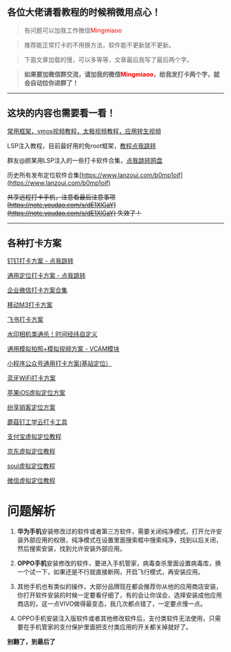 ## **各位大佬请看教程的时候稍微用点心！**

> 有问题可以加我工作微信<font color='red'>Mingmiaoo</font>

> 推荐能正常打卡的不用换方法，软件能不更新就不更新。

> 下面文章加载的慢，可以多等等，文章最后我写了最后两个字。

> **如果要加微信群交流，请加我的微信<font color='red'>Mingmiaoo</font>，给我发打卡两个字，就会自动拉你进群了！**

---

## 这块的内容也需要看一看！

[常用框架，vmos视频教程，太极视频教程，应用转生视频](https://wk.aminggood.cn/教程分享/安卓框架神器)

LSP注入教程，目前最好用的免root框架，[教程点我跳转](https://wk.aminggood.cn/%E6%95%99%E7%A8%8B%E5%88%86%E4%BA%AB/%E5%AE%89%E5%8D%93%E6%A1%86%E6%9E%B6%E7%A5%9E%E5%99%A8)

群友@颜某用LSP注入的一些打卡软件合集，[点我跳转网盘](https://www.123pan.com/s/hXLDVv-Ye6Rv)

历史所有发布定位软件合集[https://www.lanzoui.com/b0mp1oif](https://www.lanzoui.com/b0mp1oif)

~~共享远程打卡手机，注意看最后注意事项[https://note.youdao.com/s/dE1XlGaY](https://note.youdao.com/s/dE1XlGaY) 失效了！~~

---

## 各种打卡方案

[钉钉打卡方案 - 点我跳转](%E5%85%B3%E4%BA%8E%E6%89%93%E5%8D%A1+2b46191c-bc72-4f76-a069-900839ba4a04/%E9%92%89%E9%92%89%E6%89%93%E5%8D%A1%E6%96%B9%E6%A1%88+-+%E7%82%B9%E6%88%91%E8%B7%B3%E8%BD%AC%2023a5e3df-eb98-43f0-9b39-1192477427e0.md)

[通用定位打卡方案 - 点我跳转](%E5%85%B3%E4%BA%8E%E6%89%93%E5%8D%A1+2b46191c-bc72-4f76-a069-900839ba4a04/%E9%80%9A%E7%94%A8%E5%AE%9A%E4%BD%8D%E6%89%93%E5%8D%A1%E6%96%B9%E6%A1%88+-+%E7%82%B9%E6%88%91%E8%B7%B3%E8%BD%AC%20dde7bcd5-1cb3-4ce6-b983-62f55755bf1c.md)

[企业微信打卡方案合集](%E5%85%B3%E4%BA%8E%E6%89%93%E5%8D%A1+2b46191c-bc72-4f76-a069-900839ba4a04/%E4%BC%81%E4%B8%9A%E5%BE%AE%E4%BF%A1%E6%89%93%E5%8D%A1%E6%96%B9%E6%A1%88%E5%90%88%E9%9B%86%20859ff225-5d0c-4ce1-8f8f-2ad1eac6186c.md)

[移动M3打卡方案 ](%E5%85%B3%E4%BA%8E%E6%89%93%E5%8D%A1+2b46191c-bc72-4f76-a069-900839ba4a04/%E7%A7%BB%E5%8A%A8M3%E6%89%93%E5%8D%A1%E6%96%B9%E6%A1%88+%202ede83c6-0f8b-48cd-a2ad-d0af6c791c62.md)

[飞书打卡方案](%E5%85%B3%E4%BA%8E%E6%89%93%E5%8D%A1+2b46191c-bc72-4f76-a069-900839ba4a04/%E9%A3%9E%E4%B9%A6%E6%89%93%E5%8D%A1%E6%96%B9%E6%A1%88%2009653135-898e-4f1c-875e-0cce8bb07b21.md)

[水印相机类通杀！时间经纬自定义](%E5%85%B3%E4%BA%8E%E6%89%93%E5%8D%A1+2b46191c-bc72-4f76-a069-900839ba4a04/%E6%B0%B4%E5%8D%B0%E7%9B%B8%E6%9C%BA%E7%B1%BB%E9%80%9A%E6%9D%80%EF%BC%81%E6%97%B6%E9%97%B4%E7%BB%8F%E7%BA%AC%E8%87%AA%E5%AE%9A%E4%B9%89%20c1875ee9-02c5-4103-a855-8b937970d062.md)

[通用模拟拍照+模拟视频方案 - VCAM模块](%E5%85%B3%E4%BA%8E%E6%89%93%E5%8D%A1+2b46191c-bc72-4f76-a069-900839ba4a04/%E9%80%9A%E7%94%A8%E6%A8%A1%E6%8B%9F%E6%8B%8D%E7%85%A7+%E6%A8%A1%E6%8B%9F%E8%A7%86%E9%A2%91%E6%96%B9%E6%A1%88+-+VCAM%E6%A8%A1%E5%9D%97%2074f51f81-fc8c-463f-bd93-8c68a7d02ea4.md)

[小程序公众号通用打卡方案(基站定位）](%E5%85%B3%E4%BA%8E%E6%89%93%E5%8D%A1+2b46191c-bc72-4f76-a069-900839ba4a04/%E5%B0%8F%E7%A8%8B%E5%BA%8F%E5%85%AC%E4%BC%97%E5%8F%B7%E9%80%9A%E7%94%A8%E6%89%93%E5%8D%A1%E6%96%B9%E6%A1%88+%E5%9F%BA%E7%AB%99%E5%AE%9A%E4%BD%8D%EF%BC%89%201b2a214b-ad6e-4b36-a366-708b6c5d15cb.md)

[蓝牙WiFi打卡方案](%E5%85%B3%E4%BA%8E%E6%89%93%E5%8D%A1+2b46191c-bc72-4f76-a069-900839ba4a04/%E8%93%9D%E7%89%99WiFi%E6%89%93%E5%8D%A1%E6%96%B9%E6%A1%88%20ac1b7797-41cd-43a7-9945-6e0772d66768.md)

[苹果iOS虚拟定位方案](%E5%85%B3%E4%BA%8E%E6%89%93%E5%8D%A1+2b46191c-bc72-4f76-a069-900839ba4a04/%E8%8B%B9%E6%9E%9CiOS%E8%99%9A%E6%8B%9F%E5%AE%9A%E4%BD%8D%E6%96%B9%E6%A1%88%202b30eff0-60d7-4b55-9a66-1e3b11fc6340.md)

[纷享销客定位方案](%E5%85%B3%E4%BA%8E%E6%89%93%E5%8D%A1+2b46191c-bc72-4f76-a069-900839ba4a04/%E7%BA%B7%E4%BA%AB%E9%94%80%E5%AE%A2%E5%AE%9A%E4%BD%8D%E6%96%B9%E6%A1%88%20f6918e41-8e26-4458-9b9b-01e91a164554.md)

[蘑菇钉工学云打卡工具](%E5%85%B3%E4%BA%8E%E6%89%93%E5%8D%A1+2b46191c-bc72-4f76-a069-900839ba4a04/%E8%98%91%E8%8F%87%E9%92%89%E5%B7%A5%E5%AD%A6%E4%BA%91%E6%89%93%E5%8D%A1%E5%B7%A5%E5%85%B7%200064c2e7-b916-4b52-916a-faa7f8466358.md)

[支付宝虚拟定位教程](%E5%85%B3%E4%BA%8E%E6%89%93%E5%8D%A1+2b46191c-bc72-4f76-a069-900839ba4a04/%E6%94%AF%E4%BB%98%E5%AE%9D%E8%99%9A%E6%8B%9F%E5%AE%9A%E4%BD%8D%E6%95%99%E7%A8%8B%20720b3b11-4c84-4077-b12d-ed8c77013fc8.md)

[京东虚拟定位教程](%E5%85%B3%E4%BA%8E%E6%89%93%E5%8D%A1+2b46191c-bc72-4f76-a069-900839ba4a04/%E4%BA%AC%E4%B8%9C%E8%99%9A%E6%8B%9F%E5%AE%9A%E4%BD%8D%E6%95%99%E7%A8%8B%209b1022d5-7c10-4433-8211-5ae3bfee049c.md)

[soul虚拟定位教程](%E5%85%B3%E4%BA%8E%E6%89%93%E5%8D%A1+2b46191c-bc72-4f76-a069-900839ba4a04/soul%E8%99%9A%E6%8B%9F%E5%AE%9A%E4%BD%8D%E6%95%99%E7%A8%8B%2031f139c9-7e93-4938-8558-7f86fd6435bf.md)

[微信虚拟定位教程](%E5%85%B3%E4%BA%8E%E6%89%93%E5%8D%A1+2b46191c-bc72-4f76-a069-900839ba4a04/%E5%BE%AE%E4%BF%A1%E8%99%9A%E6%8B%9F%E5%AE%9A%E4%BD%8D%E6%95%99%E7%A8%8B%2086a1d0c1-2ee0-46a9-b721-b248f5bcd247.md)

# 问题解析

1. **华为手机**安装修改过的软件或者第三方软件，需要关闭纯净模式，打开允许安装外部应用的权限，纯净模式在设置里面搜索框中搜索纯净，找到以后关闭，然后搜索安装，找到允许安装外部应用。

2. **OPPO手机**安装修改的软件，要进入手机管家，病毒查杀里面设置病毒库，换一个试一下，如果还是不行就直接断网，开启飞行模式，再安装应用。

3. 其他手机也有类似的操作，大部分品牌现在都会推荐你从他的应用商店安装，你打开软件安装的时候一定要看仔细了，有的会让你误会，选择安装成他应用商店的，这一点VIVO做得最变态，我几次都点错了，一定要点慢一点。

4. OPPO手机安装注入版软件或者其他修改软件后，支付类软件无法使用，只需要在手机管家的支付保护里面把支付类应用的开关都关掉就好了。



**别翻了，到最后了**



